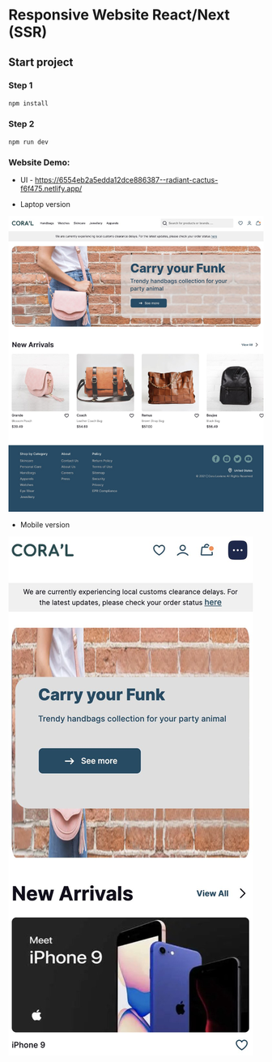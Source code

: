 # Responsive Website React/Next (SSR)

## Start project

### Step 1

`npm install`

### Step 2

`npm run dev`

### Website Demo:

- UI - https://6554eb2a5edda12dce886387--radiant-cactus-f6f475.netlify.app/

[//]: # (![Responsive Desktop website]&#40;./public/images/desktop-full.png&#41;)

- Laptop version

![Responsive Desktop website](./public/site.jpg)

- Mobile version

![Responsive Mobile website](./public/site-mobile.jpg)